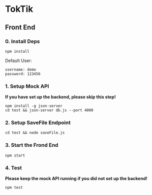 # TokTik

## Front End

### 0. Install Deps
```
npm install
```

Default User:
```
username: demo
password: 123456
```

### 1. Setup Mock API

**If you have set up the backend, please skip this step!**

```
npm install -g json-server
cd test && json-server db.js --port 4000
```

### 2. Setup SaveFile Endpoint
```
cd test && node saveFile.js
```

### 3. Start the Frond End
```
npm start
```

### 4. Test

**Please keep the mock API running if you did not set up the backend!**

```
npm test
```
